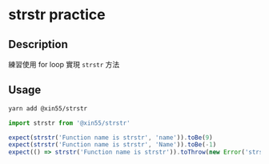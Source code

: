 # strstr practice
## Description
練習使用 for loop 實現 `strstr` 方法

## Usage

```bash
yarn add @xin55/strstr
```

```javascript
import strstr from '@xin55/strstr'

expect(strstr('Function name is strstr', 'name')).toBe(9)
expect(strstr('Function name is strstr', 'Name')).toBe(-1)
expect(() => strstr('Function name is strstr')).toThrow(new Error('strstr should pass two string'))
```

